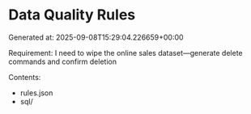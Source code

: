 # Data Quality Rules

Generated at: 2025-09-08T15:29:04.226659+00:00

Requirement: I need to wipe the online sales dataset—generate delete commands and confirm deletion

Contents:
- rules.json
- sql/

